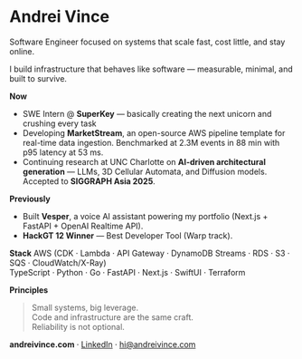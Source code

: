 # Andrei Vince

Software Engineer focused on systems that scale fast, cost little, and stay online.

I build infrastructure that behaves like software — measurable, minimal, and built to survive.

**Now**
- SWE Intern @ **SuperKey** — basically creating the next unicorn and crushing every task 
- Developing **MarketStream**, an open-source AWS pipeline template for real-time data ingestion. Benchmarked at 2.3M events in 88 min with p95 latency at 53 ms.
- Continuing research at UNC Charlotte on **AI-driven architectural generation** — LLMs, 3D Cellular Automata, and Diffusion models. Accepted to **SIGGRAPH Asia 2025**.

**Previously**
- Built **Vesper**, a voice AI assistant powering my portfolio (Next.js + FastAPI + OpenAI Realtime API).  
- **HackGT 12 Winner** — Best Developer Tool (Warp track).

**Stack**
AWS (CDK · Lambda · API Gateway · DynamoDB Streams · RDS · S3 · SQS · CloudWatch/X-Ray)  
TypeScript · Python · Go · FastAPI · Next.js · SwiftUI · Terraform

**Principles**
> Small systems, big leverage.  
> Code and infrastructure are the same craft.  
> Reliability is not optional.

**andreivince.com** · [LinkedIn](https://linkedin.com/in/andreivince) · hi@andreivince.com

